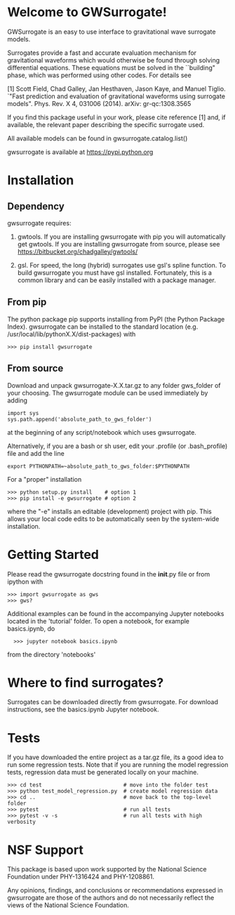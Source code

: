 # Welcome to GWSurrogate! #

GWSurrogate is an easy to use interface to gravitational wave surrogate models.

Surrogates provide a fast and accurate evaluation mechanism for gravitational
waveforms which would otherwise be found through solving differential 
equations. These equations must be solved in the ``building" phase, which 
was performed using other codes. For details see

[1] Scott Field, Chad Galley, Jan Hesthaven, Jason Kaye, and Manuel Tiglio. 
`"Fast prediction and evaluation of gravitational waveforms using surrogate 
models". Phys. Rev. X 4, 031006 (2014). arXiv: gr-qc:1308.3565

If you find this package useful in your work, please cite reference [1] and, 
if available, the relevant paper describing the specific surrogate used. 

All available models can be found in gwsurrogate.catalog.list()

gwsurrogate is available at https://pypi.python.org

# Installation #

## Dependency ##

gwsurrogate requires:

1)  gwtools. If you are installing gwsurrogate with pip you
will automatically get gwtools. If you are installing gwsurrogate from 
source, please see https://bitbucket.org/chadgalley/gwtools/

2) gsl. For speed, the long (hybrid) surrogates use gsl's spline function. 
To build gwsurrogate you must have gsl installed. Fortunately, this is a
common library and can be easily installed with a package manager. 

## From pip ##

The python package pip supports installing from PyPI (the Python Package 
Index). gwsurrogate can be installed to the standard location 
(e.g. /usr/local/lib/pythonX.X/dist-packages) with

```
>>> pip install gwsurrogate
```

## From source ##

Download and unpack gwsurrogate-X.X.tar.gz to any folder gws_folder of your 
choosing. The gwsurrogate module can be used immediately by adding

```
import sys
sys.path.append('absolute_path_to_gws_folder')
```

at the beginning of any script/notebook which uses gwsurrogate. 

Alternatively, if you are a bash or sh user, edit your .profile 
(or .bash_profile) file and add the line

```
export PYTHONPATH=~absolute_path_to_gws_folder:$PYTHONPATH
```

For a "proper" installation

```
>>> python setup.py install    # option 1
>>> pip install -e gwsurrogate # option 2
```

where the "-e" installs an editable (development) project with pip. This allows
your local code edits to be automatically seen by the system-wide installation.


# Getting Started #

Please read the gwsurrogate docstring found in the __init__.py file
or from ipython with

```
>>> import gwsurrogate as gws
>>> gws?
```

Additional examples can be found in the accompanying Jupyter notebooks
located in the 'tutorial' folder. To open a notebook, for example
basics.ipynb, do

```
  >>> jupyter notebook basics.ipynb
```
from the directory 'notebooks'


# Where to find surrogates? #

Surrogates can be downloaded directly from gwsurrogate. For download 
instructions, see the basics.ipynb Jupyter notebook.


# Tests #

If you have downloaded the entire project as a tar.gz file, its a good idea
to run some regression tests. Note that if you are running the model regression
tests, regression data must be generated locally on your machine.


```
>>> cd test                          # move into the folder test
>>> python test_model_regression.py  # create model regression data
>>> cd ..                            # move back to the top-level folder
>>> pytest                           # run all tests
>>> pytest -v -s                     # run all tests with high verbosity
```

# NSF Support #

This package is based upon work supported by the National Science Foundation 
under PHY-1316424 and PHY-1208861.

Any opinions, findings, and conclusions or recommendations expressed in 
gwsurrogate are those of the authors and do not necessarily reflect the 
views of the National Science Foundation.

